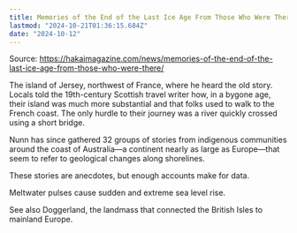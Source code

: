 ```yaml
---
title: Memories of the End of the Last Ice Age From Those Who Were There
lastmod: "2024-10-21T01:36:15.684Z"
date: "2024-10-12"
---
```


Source: <https://hakaimagazine.com/news/memories-of-the-end-of-the-last-ice-age-from-those-who-were-there/>

The island of Jersey, northwest of France, where he heard the old story. Locals told the 19th-century Scottish travel writer how, in a bygone age, their island was much more substantial and that folks used to walk to the French coast. The only hurdle to their journey was a river quickly crossed using a short bridge.

Nunn has since gathered 32 groups of stories from indigenous communities around the coast of Australia—a continent nearly as large as Europe—that seem to refer to geological changes along shorelines.

These stories are anecdotes, but enough accounts make for data.

Meltwater pulses cause sudden and extreme sea level rise.

See also Doggerland, the landmass that connected the British Isles to mainland Europe.
